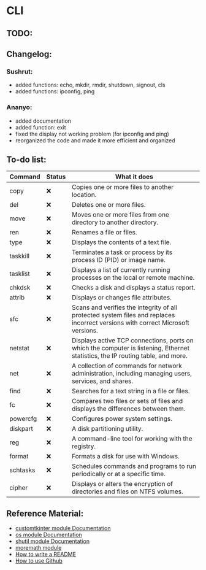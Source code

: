 # CLI
## TODO:

## Changelog:
### Sushrut:
- added functions: echo, mkdir, rmdir, shutdown, signout, cls
- added functions: ipconfig, ping
### Ananyo:
- added documentation
- added function: exit
- fixed the display not working problem (for ipconfig and ping)
- reorganized the code and made it more efficient and organized

## To-do list:

| Command      | Status | What it does |
|--------------|--------|--------------|
|copy          |❌      |Copies one or more files to another location.|
|del           |❌      |Deletes one or more files.|
|move          |❌      |Moves one or more files from one directory to another directory.|
|ren           |❌      |Renames a file or files.|
|type          |❌      |Displays the contents of a text file.|
|taskkill      |❌      |Terminates a task or process by its process ID (PID) or image name.|
|tasklist      |❌      |Displays a list of currently running processes on the local or remote machine.|
|chkdsk        |❌      |Checks a disk and displays a status report.|
|attrib        |❌      |Displays or changes file attributes.|
|sfc           |❌      |Scans and verifies the integrity of all protected system files and replaces incorrect versions with correct Microsoft versions.|
|netstat       |❌      |Displays active TCP connections, ports on which the computer is listening, Ethernet statistics, the IP routing table, and more.|
|net           |❌      |A collection of commands for network administration, including managing users, services, and shares.|
|find          |❌      |Searches for a text string in a file or files.|
|fc            |❌      |Compares two files or sets of files and displays the differences between them.|
|powercfg      |❌      |Configures power system settings.|
|diskpart      |❌      |A disk partitioning utility.|
|reg           |❌      |A command-line tool for working with the registry.|
|format        |❌      |Formats a disk for use with Windows.|
|schtasks      |❌      |Schedules commands and programs to run periodically or at a specific time.|
|cipher        |❌      |Displays or alters the encryption of directories and files on NTFS volumes.|


## Reference Material:
- [customtkinter module Documentation](https://customtkinter.tomschimansky.com/documentation/)
- [os module Documentation](https://docs.python.org/3.10/library/os.html)
- [shutil module Documentation](https://docs.python.org/3.10/library/shutil.html)
- [moremath module](https://pypi.org/project/moremath/)
- [How to write a README](https://docs.github.com/en/get-started/writing-on-github/getting-started-with-writing-and-formatting-on-github/basic-writing-and-formatting-syntax)
- [How to use Github](https://docs.github.com/en/get-started/start-your-journey/hello-world)
